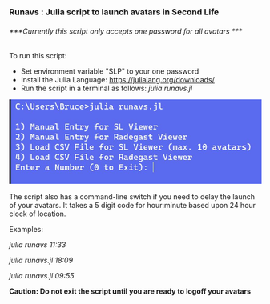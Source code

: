 ### 	Runavs : Julia script to launch avatars in Second Life

######     ***Currently this script only accepts one password for all avatars ***

To run this script:

- Set environment variable "SLP" to your one password 
- Install the Julia Language:   https://julialang.org/downloads/
- Run  the script in a terminal as follows:  *julia runavs.jl*  

![](menu.JPG)

The script also has a command-line switch if you need to delay the launch of your avatars.   It takes a 5 digit code for hour:minute based upon 24 hour clock of location.

Examples:

*julia runavs 11:33*

*julia runavs.jl 18:09*

*julia runavs.jl 09:55*



**Caution:   Do not exit the script until you are ready to logoff your avatars**

